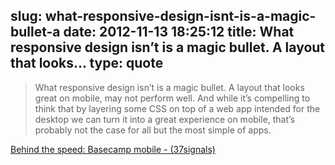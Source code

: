 slug: what-responsive-design-isnt-is-a-magic-bullet-a
date: 2012-11-13 18:25:12
title: What responsive design isn’t is a magic bullet. A layout that looks...
type: quote
---

> What responsive design isn’t is a magic bullet. A layout that looks great on mobile, may not perform well. And while it’s compelling to think that by layering some CSS on top of a web app intended for the desktop we can turn it into a great experience on mobile, that’s probably not the case for all but the most simple of apps.

[Behind the speed: Basecamp mobile - (37signals)](http://37signals.com/svn/posts/3269-behind-the-speed-basecamp-mobile)
